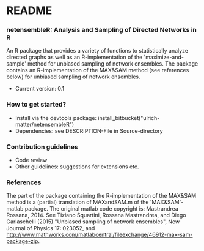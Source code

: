 # README #


### netensembleR: Analysis and Sampling of Directed Networks in R ###

An R package that provides a variety of functions to statistically analyze directed graphs as well as an R-implementation of the 'maximize-and-sample' method for unbiased sampling of network ensembles. The package contains an R-implementation of the MAX&SAM method (see references below) for unbiased sampling of network ensembles.

* Current version: 0.1

### How to get started? ###

* Install via the devtools package: install_bitbucket("ulrich-matter/netensembleR")
* Dependencies: see DESCRIPTION-File in Source-directory

### Contribution guidelines ###

* Code review
* Other guidelines: suggestions for extensions etc.

### References ###
The part of the package containing the R-implementation of the MAX&SAM method is a (partial) translation of MAXandSAM.m of the 'MAX&SAM'-matlab package. The original matlab code copyright is: Mastrandrea Rossana, 2014. See Tiziano Squartini, Rossana Mastrandrea, and Diego Garlaschelli (2015) "Unbiased sampling of network ensembles", New Journal of Physics 17: 023052, and http://www.mathworks.com/matlabcentral/fileexchange/46912-max-sam-package-zip.
